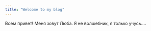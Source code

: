 ```yaml
---
title: "Welcome to my blog"
---
```


Всем привет! Меня зовут Люба. Я не волшебник, я только учусь....
